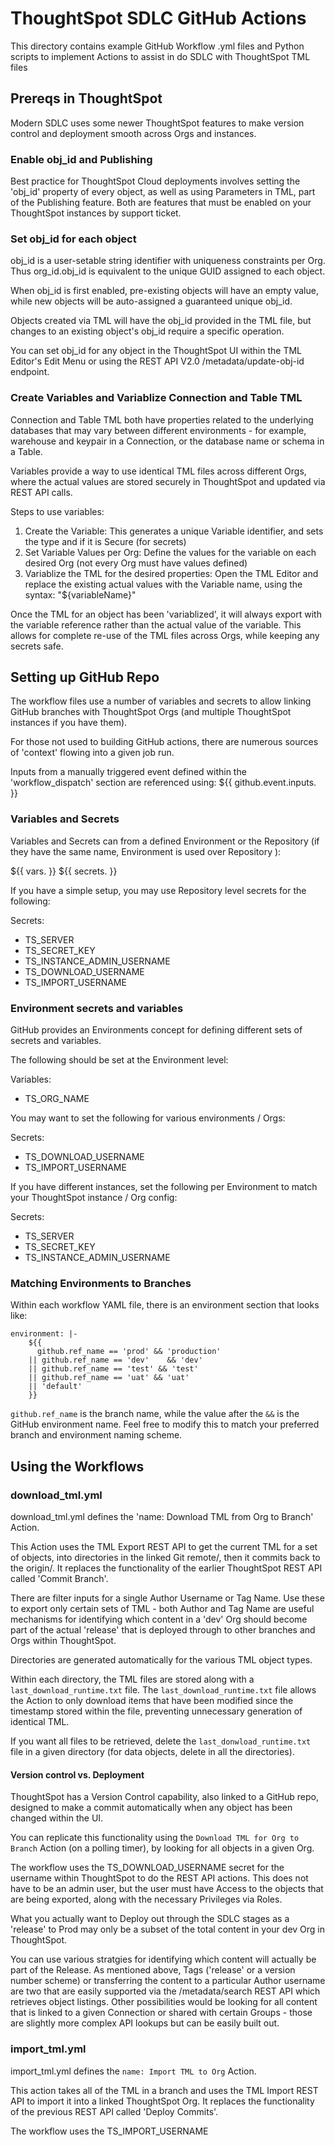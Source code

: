# ThoughtSpot SDLC GitHub Actions

This directory contains example GitHub Workflow .yml files and Python scripts to implement Actions to assist in do SDLC with ThoughtSpot TML files

## Prereqs in ThoughtSpot
Modern SDLC uses some newer ThoughtSpot features to make version control and deployment smooth across Orgs and instances.

### Enable obj_id and Publishing
Best practice for ThoughtSpot Cloud deployments involves setting the 'obj_id' property of every object, as well as using Parameters in TML, part of the Publishing feature. Both are features that must be enabled on your ThoughtSpot instances by support ticket.

### Set obj_id for each object
obj_id is a user-setable string identifier with uniqueness constraints per Org. Thus org_id.obj_id is equivalent to the unique GUID assigned to each object.

When obj_id is first enabled, pre-existing objects will have an empty value, while new objects will be auto-assigned a guaranteed unique obj_id.

Objects created via TML will have the obj_id provided in the TML file, but changes to an existing object's obj_id require a specific operation. 

You can set obj_id for any object in the ThoughtSpot UI within the TML Editor's Edit Menu or using the REST API V2.0 /metadata/update-obj-id endpoint.

### Create Variables and Variablize Connection and Table TML
Connection and Table TML both have properties related to the underlying databases that may vary between different environments - for example, warehouse and keypair in a Connection, or the database name or schema in a Table.

Variables provide a way to use identical TML files across different Orgs, where the actual values are stored securely in ThoughtSpot and updated via REST API calls.

Steps to use variables:

 1. Create the Variable: This generates a unique Variable identifier, and sets the type and if it is Secure (for secrets)
 2. Set Variable Values per Org: Define the values for the variable on each desired Org (not every Org must have values defined)
 3. Variablize the TML for the desired properties: Open the TML Editor and replace the existing actual values with the Variable name, using the syntax: "${variableName}"

Once the TML for an object has been 'variablized', it will always export with the variable reference rather than the actual value of the variable. This allows for complete re-use of the TML files across Orgs, while keeping any secrets safe.

## Setting up GitHub Repo
The workflow files use a number of variables and secrets to allow linking GitHub branches with ThoughtSpot Orgs (and multiple ThoughtSpot instances if you have them).

For those not used to building GitHub actions, there are numerous sources of 'context' flowing into a given job run.

Inputs from a manually triggered event defined within the 'workflow_dispatch' section are referenced using:
${{ github.event.inputs.<name> }}


### Variables and Secrets
Variables and Secrets can from a defined Environment or the Repository (if they have the same name, Environment is used over Repository ):

${{ vars.<name> }}
${{ secrets.<name> }}

If you have a simple setup, you may use Repository level secrets for the following:

Secrets:

 - TS_SERVER
 - TS_SECRET_KEY
 - TS_INSTANCE_ADMIN_USERNAME
 - TS_DOWNLOAD_USERNAME
 - TS_IMPORT_USERNAME

### Environment secrets and variables
GitHub provides an Environments concept for defining different sets of secrets and variables.

The following should be set at the Environment level:

Variables:
 
 - TS_ORG_NAME

You may want to set the following for various environments / Orgs:

Secrets:

 - TS_DOWNLOAD_USERNAME
 - TS_IMPORT_USERNAME

If you have different instances, set the following per Environment to match your ThoughtSpot instance / Org config:

Secrets:
 
 - TS_SERVER
 - TS_SECRET_KEY
 - TS_INSTANCE_ADMIN_USERNAME

 ### Matching Environments to Branches
 Within each workflow YAML file, there is an environment section that looks like:

    environment: |-
        ${{
          github.ref_name == 'prod' && 'production'
        || github.ref_name == 'dev'    && 'dev'
        || github.ref_name == 'test' && 'test'
        || github.ref_name == 'uat' && 'uat'
        || 'default'
        }} 


`github.ref_name` is the branch name, while the value after the `&&` is the GitHub environment name. Feel free to modify this to match your preferred branch and environment naming scheme.

## Using the Workflows

### download_tml.yml

download_tml.yml defines the 'name: Download TML from Org to Branch' Action. 

This Action uses the TML Export REST API to get the current TML for a set of objects, into directories in the linked Git remote/<branch>, then it commits back to the origin/<branch>. It replaces the functionality of the earlier ThoughtSpot REST API called 'Commit Branch'.

There are filter inputs for a single Author Username or Tag Name. Use these to export only certain sets of TML - both Author and Tag Name are useful mechanisms for identifying which content in a 'dev' Org should become part of the actual 'release' that is deployed through to other branches and Orgs within ThoughtSpot.

Directories are generated automatically for the various TML object types. 

Within each directory, the TML files are stored along with a `last_download_runtime.txt` file. The `last_download_runtime.txt` file allows the Action to only download items that have been modified since the timestamp stored within the file, preventing unnecessary generation of identical TML. 

If you want all files to be retrieved, delete the `last_donwload_runtime.txt` file in a given directory (for data objects, delete in all the directories).

#### Version control vs. Deployment
ThoughtSpot has a Version Control capability, also linked to a GitHub repo, designed to make a commit automatically when any object has been changed within the UI. 

You can replicate this functionality using the `Download TML for Org to Branch` Action (on a polling timer), by looking for all objects in a given Org.

The workflow uses the TS_DOWNLOAD_USERNAME secret for the username within ThoughtSpot to do the REST API actions. This does not have to be an admin user, but the user must have Access to the objects that are being exported, along with the necessary Privileges via Roles. 

What you actually want to Deploy out through the SDLC stages as a 'release' to Prod may only be a subset of the total content in your dev Org in ThoughtSpot. 

You can use various stratgies for identifying which content will actually be part of the Release. As mentioned above, Tags ('release' or a version number scheme) or transferring the content to a particular Author username are two that are easily supported via the /metadata/search REST API which retrieves object listings. Other possibilities would be looking for all content that is linked to a given Connection or shared with certain Groups - those are slightly more complex API lookups but can be easily built out.

### import_tml.yml

import_tml.yml defines the `name: Import TML to Org` Action. 

This action takes all of the TML in a branch and uses the TML Import REST API to import it into a linked ThoughtSpot Org. It replaces the functionality of the previous REST API called 'Deploy Commits'. 

The workflow uses the TS_IMPORT_USERNAME